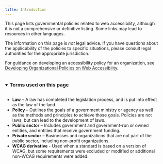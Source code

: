 ```yaml
---
title: Introduction
---
```


This page lists governmental policies related to web accessibility, although it is not a comprehensive or definitive listing. Some links may lead to resources in other languages.

The information on this page is _not_ legal advice. If you have questions about the applicability of the policies to specific situations, please consult legal authorities for the appropriate jurisdiction.

For guidance on developing an accessibility policy for an organization, see [Developing Organizational Policies on Web Accessibility](https://www.w3.org/WAI/impl/pol).

<details open>
 <summary><h3 id="xterms" style="display:inline-block;">Terms used on this page</h3></summary>
     <div>
         <ul>
           <li><strong>Law</strong> – A law has completed the legislation process, and is put into effect as the law of the land.</li>
           <li><strong>Policy</strong> – Outlines the goals of a government ministry or agency as well as the methods and principles to achieve those goals. Policies are not laws, but can lead to the development of laws.</li>
           <li><strong>Public sector</strong> – Includes government and government-run or owned entities, and entities that receive government funding.</li>
           <li><strong>Private sector</strong> – Businesses and organizations that are not part of the public sector, including non-profit organizations.</li>
           <li><strong>WCAG derivative</strong> - Used when a standard is based on a version of WCAG, but some requirements were excluded or modified or additional non-WCAG requirements were added.</li>
         </ul>
     </div>
 </details>
